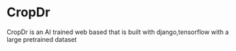# CropDr
CropDr is an AI trained web based that is built with django,tensorflow with a large pretrained dataset
